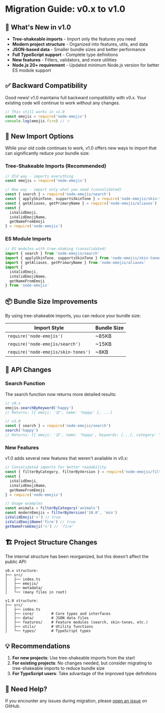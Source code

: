 # Migration Guide: v0.x to v1.0

## 🎉 What's New in v1.0

- **Tree-shakeable imports** - Import only the features you need
- **Modern project structure** - Organized into features, utils, and data
- **JSON-based data** - Smaller bundle sizes and better performance
- **Full TypeScript support** - Complete type definitions
- **New features** - Filters, validators, and more utilities
- **Node.js 20+ requirement** - Updated minimum Node.js version for better ES module support

## ✅ Backward Compatibility

Good news! v1.0 maintains full backward compatibility with v0.x. Your existing code will continue to work without any changes.

```javascript
// This still works in v1.0
const emojis = require('node-emojis')
console.log(emojis.fire) // 🔥
```

## 🚀 New Import Options

While your old code continues to work, v1.0 offers new ways to import that can significantly reduce your bundle size:

### Tree-Shakeable Imports (Recommended)

```javascript
// Old way - imports everything
const emojis = require('node-emojis')

// New way - import only what you need (consolidated)
const { search } = require('node-emojis/search')
const { applySkinTone, supportsSkinTone } = require('node-emojis/skin-tones')
const { getAliases, getPrimaryName } = require('node-emojis/aliases')
const { 
  isValidEmoji, 
  isValidEmojiName, 
  getNameFromEmoji 
} = require('node-emojis')
```

### ES Module Imports

```javascript
// ES modules with tree-shaking (consolidated)
import { search } from 'node-emojis/search'
import { applySkinTone, supportsSkinTone } from 'node-emojis/skin-tones'
import { getAliases, getPrimaryName } from 'node-emojis/aliases'
import { 
  isValidEmoji, 
  isValidEmojiName, 
  getNameFromEmoji 
} from 'node-emojis'
```

## 📦 Bundle Size Improvements

By using tree-shakeable imports, you can reduce your bundle size:

| Import Style | Bundle Size |
|-------------|------------|
| `require('node-emojis')` | ~85KB |
| `require('node-emojis/search')` | ~15KB |
| `require('node-emojis/skin-tones')` | ~8KB |

## 🔄 API Changes

### Search Function

The search function now returns more detailed results:

```javascript
// v0.x
emojis.searchByKeyword('happy')
// Returns: [{ emoji: '😊', name: 'happy' }, ...]

// v1.0
const { search } = require('node-emojis/search')
search('happy')
// Returns: [{ emoji: '😊', name: 'happy', keywords: [...], category: 'people', score: 0.9 }, ...]
```

### New Features

v1.0 adds several new features that weren't available in v0.x:

```javascript
// Consolidated imports for better readability
const { filterByCategory, filterByVersion } = require('node-emojis/filters')
const { 
  isValidEmoji, 
  isValidEmojiName, 
  getNameFromEmoji 
} = require('node-emojis')

// Usage examples
const animals = filterByCategory('animals')
const modernEmojis = filterByVersion('10.0', 'min')
isValidEmoji('🔥') // true
isValidEmojiName('fire') // true
getNameFromEmoji('🔥') // 'fire'
```

## 🏗️ Project Structure Changes

The internal structure has been reorganized, but this doesn't affect the public API:

```text
v0.x structure:
├── src/
│   ├── index.ts
│   ├── emojis/
│   ├── metadata/
│   └── (many files in root)

v1.0 structure:
├── src/
│   ├── index.ts
│   ├── core/        # Core types and interfaces
│   ├── data/        # JSON data files
│   ├── features/    # Feature modules (search, skin-tones, etc.)
│   ├── utils/       # Utility functions
│   └── types/       # TypeScript types
```

## 💡 Recommendations

1. **For new projects**: Use tree-shakeable imports from the start
2. **For existing projects**: No changes needed, but consider migrating to tree-shakeable imports to reduce bundle size
3. **For TypeScript users**: Take advantage of the improved type definitions

## 🤝 Need Help?

If you encounter any issues during migration, please [open an issue](https://github.com/jesselpalmer/node-emojis/issues) on GitHub.
